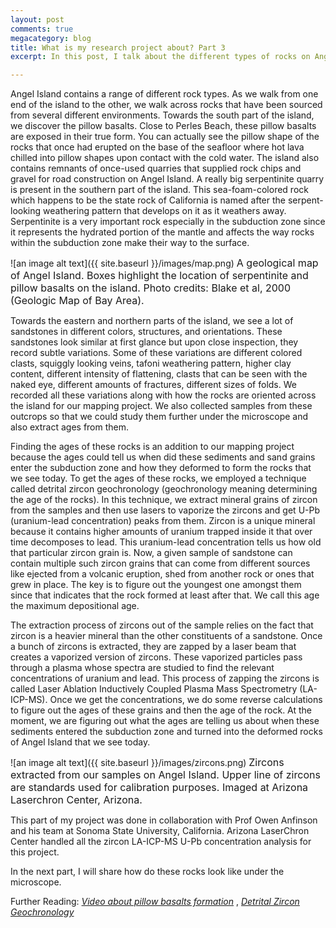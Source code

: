 ```yaml
---
layout: post
comments: true
megacategory: blog
title: What is my research project about? Part 3
excerpt: In this post, I talk about the different types of rocks on Angel Island and how we found the ages of these rocks using a laser, some plasma, and zircons.

---
```

  
Angel Island contains a range of different rock types. As we walk from one end of the island to the other, we walk across rocks that have been sourced from several different environments. Towards the south part of the island, we discover the pillow basalts. Close to Perles Beach, these pillow basalts are exposed in their true form. You can actually see the pillow shape of the rocks that once had erupted on the base of the seafloor where hot lava chilled into pillow shapes upon contact with the cold water. The island also contains remnants of once-used quarries that supplied rock chips and gravel for road construction on Angel Island. A really big serpentinite quarry is present in the southern part of the island. This sea-foam-colored rock which happens to be the state rock of California is named after the serpent-looking weathering pattern that develops on it as it weathers away. Serpentinite is a very important rock especially in the subduction zone since it represents the hydrated portion of the mantle and affects the way rocks within the subduction zone make their way to the surface.

![an image alt text]({{ site.baseurl }}/images/map.png)
<span style="font-size:16px;"> A geological map of Angel Island. Boxes highlight the location of serpentinite and pillow basalts on the island. Photo credits: Blake et al, 2000 (Geologic Map of Bay Area). </span>

Towards the eastern and northern parts of the island, we see a lot of sandstones in different colors, structures, and orientations. These sandstones look similar at first glance but upon close inspection, they record subtle variations. Some of these variations are different colored clasts, squiggly looking veins, tafoni weathering pattern, higher clay content, different intensity of flattening, clasts that can be seen with the naked eye, different amounts of fractures, different sizes of folds. We recorded all these variations along with how the rocks are oriented across the island for our mapping project. We also collected samples from these outcrops so that we could study them further under the microscope and also extract ages from them.
 
Finding the ages of these rocks is an addition to our mapping project because the ages could tell us when did these sediments and sand grains enter the subduction zone and how they deformed to form the rocks that we see today. To get the ages of these rocks, we employed a technique called detrital zircon geochronology (geochronology meaning determining the age of the rocks). In this technique, we extract mineral grains of zircon from the samples and then use lasers to vaporize the zircons and get U-Pb (uranium-lead concentration) peaks from them. Zircon is a unique mineral because it contains higher amounts of uranium trapped inside it that over time decomposes to lead. This uranium-lead concentration tells us how old that particular zircon grain is. Now, a given sample of sandstone can contain multiple such zircon grains that can come from different sources like ejected from a volcanic eruption, shed from another rock or ones that grew in place. The key is to figure out the youngest one amongst them since that indicates that the rock formed at least after that. We call this age the maximum depositional age. 

The extraction process of zircons out of the sample relies on the fact that zircon is a heavier mineral than the other constituents of a sandstone. Once a bunch of zircons is extracted, they are zapped by a laser beam that creates a vaporized version of zircons. These vaporized particles pass through a plasma whose spectra are studied to find the relevant concentrations of uranium and lead. This process of zapping the zircons is called Laser Ablation Inductively Coupled Plasma Mass Spectrometry (LA-ICP-MS). Once we get the concentrations, we do some reverse calculations to figure out the ages of these grains and then the age of the rock. At the moment, we are figuring out what the ages are telling us about when these sediments entered the subduction zone and turned into the deformed rocks of Angel Island that we see today. 

![an image alt text]({{ site.baseurl }}/images/zircons.png)
<span style="font-size:16px;"> Zircons extracted from our samples on Angel Island. Upper line of zircons are standards used for calibration purposes. Imaged at Arizona Laserchron Center, Arizona. </span>

  
This part of my project was done in collaboration with Prof Owen Anfinson and his team at Sonoma State University, California. Arizona LaserChron Center handled all the zircon LA-ICP-MS U-Pb concentration analysis for this project. 

In the next part, I will share how do these rocks look like under the microscope. 

Further Reading:
_[Video about pillow basalts formation](https://youtu.be/o1Y2mu0qrus)_ , _[Detrital Zircon Geochronology](https://en.wikipedia.org/wiki/Detrital_zircon_geochronology)_

  
